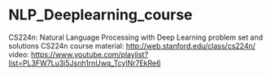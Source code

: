 # NLP_Deeplearning_course
CS224n: Natural Language Processing with Deep Learning problem set and solutions
CS224n course material: http://web.stanford.edu/class/cs224n/
video: https://www.youtube.com/playlist?list=PL3FW7Lu3i5Jsnh1rnUwq_TcylNr7EkRe6
